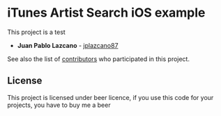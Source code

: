 # iTunes Artist Search iOS example

This project is a test 

* **Juan Pablo Lazcano** - [jplazcano87](https://github.com/jplazcano87)

See also the list of [contributors](https://github.com/your/project/contributors) who participated in this project.

## License

This project is licensed under beer licence, if you use this code for your projects, you have to buy me a beer


